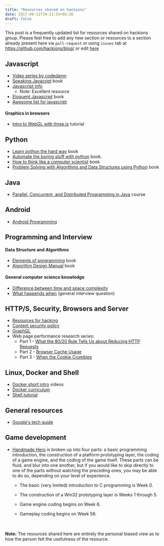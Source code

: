 ```yaml
---
title: "Resources shared on hackions"
date: 2017-09-11T19:11:53+05:30
draft: false
---
```



This post is a frequently updated list for resources shared on hackions group. Please feel free to add any new section or resources to a section already present here via `pull-request` or using `issues` tab at https://github.com/hackions/blog/ or edit [here](https://github.com/hackions/blog/blob/master/content/post/resource.md)

## Javascript 

- [Video series by codedamn](https://www.youtube.com/playlist?list=PLYxzS__5yYQlwfMje_MxQPb18tXtCJbfR)
- [Speaking Javacript](http://speakingjs.com/es5/index.html) book
- [Javascript info](http://javascript.info/) 
    - Note: Excellent resource
- [Eloquent Javascript](http://eloquentjavascript.net/) book
- [Awesome list for javascript](https://github.com/sorrycc/awesome-javascript)

#### Graphics in browsers

- [Intro to WebGL with three.js](http://davidscottlyons.com/threejs/presentations/frontporch14/) tutorial

## Python

- [Learn python the hard way](https://www.learnpythonthehardway.org/) book
- [Automate the boring stuff with python](https://automatetheboringstuff.com/) book.
- [How to think like a computer scientist](http://interactivepython.org/runestone/static/thinkcspy/index.html) book
- [Problem Solving with Algorithms and Data Structures using Python](https://runestone.academy/runestone/static/pythonds/index.html) book

## Java

- [Parallel, Concurrent, and Distributed Programming in Java](https://www.coursera.org/specializations/pcdp) course

## Android

- [Android Programming](http://www.viralandroid.com/2015/11/android-tutorial.html)

## Programming and Interview

#### Data Structure and Algorithms

- [Elements of programming](https://www.amazon.com/Elements-Programming-Interviews-Adnan-Aziz/dp/1479274836/) book
- [Algorithm Design Manual](http://www.algorist.com/) book

#### General computer science knowledge

- [Difference between time and space complexity](https://stackoverflow.com/questions/18686121/differences-between-time-complexity-and-space-complexity)
- [What happends when](https://github.com/alex/what-happens-when/blob/master/README.rst) (general interview question)



## HTTP/S, Security, Browsers and Server 

- [Resources for hacking](https://teamultimate.in/start-here/)
- [Content security policy](https://content-security-policy.com/)
- [GraphQL](http://graphql.org/learn/)
- Web page performance research series:
    - Part 1 - [What the 80/20 Rule Tells Us about Reducing HTTP Requests](https://yuiblog.com/blog/2006/11/28/performance-research-part-1/)
    - Part 2 - [Browser Cache Usage](https://yuiblog.com/blog/2007/01/04/performance-research-part-2/)
    - Part 3 - [When the Cookie Crumbles](https://yuiblog.com/blog/2007/03/01/performance-research-part-3/)

## Linux, Docker and Shell

- [Docker short intro](https://www.udemy.com/docker-quick-start/learn/v4/overview) videos
- [Docker curriculum](https://docker-curriculum.com/)
- [Shell tutorial](http://learnshell.org/)

## General resources

- [Google's tech guide](https://techdevguide.withgoogle.com/)


## Game development

- [Handmade Hero](https://hero.handmade.network/episodes) is broken up into four parts: a basic programming introduction, the construction of a platform prototyping layer, the coding of a game engine, and the coding of the game itself. These parts can be fluid, and blur into one another, but if you would like to skip directly to one of the parts without watching the preceding ones, you may be able to do so, depending on your level of experience.

    - The basic (very limited) introduction to C programming is Week 0.

    - The construction of a Win32 prototyping layer is Weeks 1 through 5.

    - Game engine coding begins on Week 6.

    - Gameplay coding begins on Week 56.

<br><br>
**Note:** The resources shared here are entirely the personal biased view as to how the person felt the usefulness of the resource.
